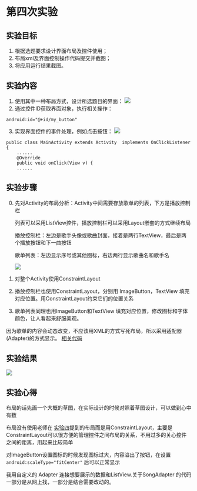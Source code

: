 # 第四次实验

## 实验目标

1. 根据选题要求设计界面布局及控件使用；
2. 布局xml及界面控制操作代码提交并截图；
3. 将应用运行结果截图。


## 实验内容

1. 使用其中一种布局方式，设计所选题目的界面：
![](https://user-images.githubusercontent.com/627946/39629467-e47676f2-4fde-11e8-920a-fc1ca6351fdf.png)
2. 通过控件ID获取界面对象，执行相关操作：

```
android:id="@+id/my_button"
```
3. 实现界面控件的事件处理，例如点击按钮：
![](https://user-images.githubusercontent.com/627946/39629667-8ba7225a-4fdf-11e8-8a8e-9c7c653eda31.png)

```
public class MainActivity extends Activity  implements OnClickListener {    
    ......   
    @Override    
    public void onClick(View v) { 
    ......
 ```


## 实验步骤

0. 先对Activity的布局分析：Activity中间需要存放歌单的列表，下方是播放控制栏

   列表可以采用ListView控件，播放控制栏可以采用Layout嵌套的方式继续布局
   
   播放控制栏：左边是歌手头像或歌曲封面，接着是两行TextView，最后是两个播放按钮和下一曲按钮
   
   歌单列表：左边显示序号或其他图标，右边两行显示歌曲名和歌手名

    ![](https://github.com/harytfw/android-labs-2018/blob/master/soft1614080902427/layout.png)
    
1. 对整个Activity使用ConstraintLayout

2. 播放控制栏也使用ConstraintLayout，分别用 ImageButton，TextView 填充对应位置。用ConstraintLayout约束它们的位置关系

3. 歌单列表同理也用ImageButton和TextView 填充对应位置，修改图标和字体颜色，让人看起来舒服美观。

因为歌单的内容会动态改变，不应该用XML的方式写死布局，所以采用适配器(Adapter)的方式显示。 [相关代码](https://github.com/harytfw/android-labs-2018/blob/master/soft1614080902427/java/edu/hzuapps/androidlabs/soft1614080902427/Player.java#L50-L169)


## 实验结果

![](https://github.com/harytfw/android-labs-2018/blob/master/soft1614080902427/Screenshot_1525757754.png)

## 实验心得

  布局的话先画一个大概的草图，在实际设计的时候对照着草图设计，可以做到心中有数
  
  布局没有使用老师在 [实验四](https://github.com/hzuapps/android-labs-2018/issues/4)提到的布局而是用ConstraintLayout，主要是ConstraintLayout可以很方便的管理控件之间布局的关系，不用过多的关心控件之间的距离，用起来比较简单
  
  对ImageButton设置图标的时候发现图标过大，内容溢出了按钮，在设置 `android:scaleType="fitCenter"` 后可以正常显示
  
  我用自定义的 Adapter 连接想要展示的数据和ListView.关于SongAdapter 的代码一部分是从网上找，一部分是结合需要改动的。
  
  
